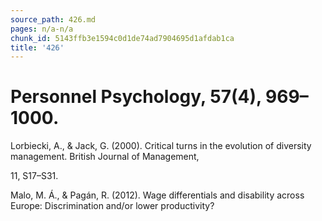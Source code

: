```yaml
---
source_path: 426.md
pages: n/a-n/a
chunk_id: 5143ffb3e1594c0d1de74ad7904695d1afdab1ca
title: '426'
---
```

# Personnel Psychology, 57(4), 969–1000.

Lorbiecki, A., & Jack, G. (2000). Critical turns in the evolution of diversity management. British Journal of Management,

11, S17–S31.

Malo, M. Á., & Pagán, R. (2012). Wage differentials and disability across Europe: Discrimination and/or lower productivity?
